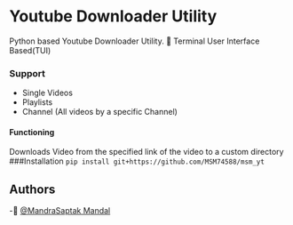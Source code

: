 # Youtube Downloader Utility 

Python based Youtube Downloader Utility. 🧰
Terminal User Interface Based(TUI)

### Support
- Single Videos
- Playlists
- Channel (All videos by a specific Channel)

#### Functioning
Downloads Video from the specified link of the video to a custom directory 
###Installation
```pip install git+https://github.com/MSM74588/msm_yt```

## Authors

-🤗 [@MandraSaptak Mandal](https://www.github.com/MSM74588)
